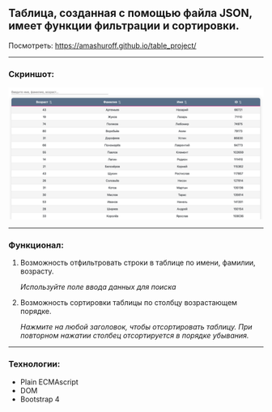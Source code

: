 
## Таблица, созданная с помощью файла JSON, имеет функции фильтрации и сортировки.

Посмотреть: https://amashuroff.github.io/table_project/

___
### Скриншот:
![alt text](https://github.com/amashuroff/table_project/blob/master/screenshots/Screenshot%202020-06-11%20at%2015.53.43.png "Скриншот Таблицы")
___

### Функционал:

1. Возможность отфильтровать строки в таблице по имени, фамилии, возрасту. 

    _Используйте поле ввода данных для поиска_

2. Возможность сортировки таблицы по столбцу возрастающем порядке.  

    _Нажмите на любой заголовок, чтобы отсортировать таблицу. При повторном нажатии столбец отсортируется в порядке убывания._ 

___

### Технологии:
* Plain ECMAscript
* DOM
* Bootstrap 4

